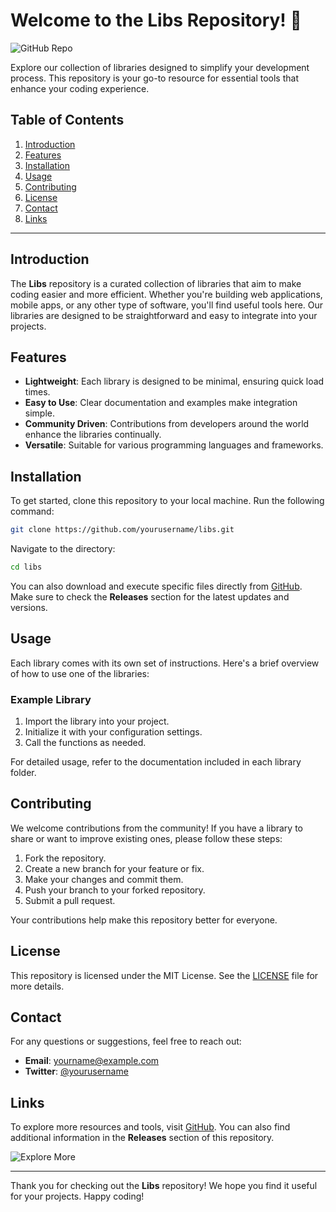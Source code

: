 # Welcome to the Libs Repository! 🚀

![GitHub Repo](https://img.shields.io/badge/GitHub-Repo-blue?style=for-the-badge&logo=github)

Explore our collection of libraries designed to simplify your development process. This repository is your go-to resource for essential tools that enhance your coding experience.

## Table of Contents

1. [Introduction](#introduction)
2. [Features](#features)
3. [Installation](#installation)
4. [Usage](#usage)
5. [Contributing](#contributing)
6. [License](#license)
7. [Contact](#contact)
8. [Links](#links)

---

## Introduction

The **Libs** repository is a curated collection of libraries that aim to make coding easier and more efficient. Whether you're building web applications, mobile apps, or any other type of software, you'll find useful tools here. Our libraries are designed to be straightforward and easy to integrate into your projects.

## Features

- **Lightweight**: Each library is designed to be minimal, ensuring quick load times.
- **Easy to Use**: Clear documentation and examples make integration simple.
- **Community Driven**: Contributions from developers around the world enhance the libraries continually.
- **Versatile**: Suitable for various programming languages and frameworks.

## Installation

To get started, clone this repository to your local machine. Run the following command:

```bash
git clone https://github.com/yourusername/libs.git
```

Navigate to the directory:

```bash
cd libs
```

You can also download and execute specific files directly from [GitHub](https://github.com). Make sure to check the **Releases** section for the latest updates and versions.

## Usage

Each library comes with its own set of instructions. Here's a brief overview of how to use one of the libraries:

### Example Library

1. Import the library into your project.
2. Initialize it with your configuration settings.
3. Call the functions as needed.

For detailed usage, refer to the documentation included in each library folder.

## Contributing

We welcome contributions from the community! If you have a library to share or want to improve existing ones, please follow these steps:

1. Fork the repository.
2. Create a new branch for your feature or fix.
3. Make your changes and commit them.
4. Push your branch to your forked repository.
5. Submit a pull request.

Your contributions help make this repository better for everyone.

## License

This repository is licensed under the MIT License. See the [LICENSE](LICENSE) file for more details.

## Contact

For any questions or suggestions, feel free to reach out:

- **Email**: yourname@example.com
- **Twitter**: [@yourusername](https://twitter.com/yourusername)

## Links

To explore more resources and tools, visit [GitHub](https://github.com). You can also find additional information in the **Releases** section of this repository.

![Explore More](https://img.shields.io/badge/Explore%20More-GitHub-brightgreen?style=for-the-badge&logo=github)

---

Thank you for checking out the **Libs** repository! We hope you find it useful for your projects. Happy coding!